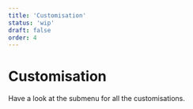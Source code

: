 ```yaml
---
title: 'Customisation'
status: 'wip'
draft: false
order: 4
---
```


# Customisation

Have a look at the submenu for all the customisations.
